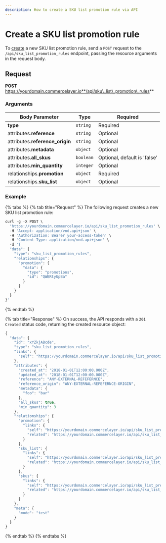 ```yaml
---
description: How to create a SKU list promotion rule via API
---
```


# Create a SKU list promotion rule

To [create](https://docs.commercelayer.io/developers/creating-resources) a new SKU list promotion rule, send a `POST` request to the `/api/sku_list_promotion_rules` endpoint, passing the resource arguments in the request body.

## Request

**POST** https://yourdomain.commercelayer.io**/api/sku\_list\_promotion\_rules**

### Arguments

| Body Parameter                   | Type      | Required                     |
| -------------------------------- | --------- | ---------------------------- |
| **type**                         | `string`  | Required                     |
| attributes.**reference**         | `string`  | Optional                     |
| attributes.**reference\_origin** | `string`  | Optional                     |
| attributes.**metadata**          | `object`  | Optional                     |
| attributes.**all\_skus**         | `boolean` | Optional, default is 'false' |
| attributes.**min\_quantity**     | `integer` | Optional                     |
| relationships.**promotion**      | `object`  | Required                     |
| relationships.**sku\_list**      | `object`  | Optional                     |

### Example

{% tabs %}
{% tab title="Request" %}
The following request creates a new SKU list promotion rule:

```javascript
curl -g -X POST \
  'https://yourdomain.commercelayer.io/api/sku_list_promotion_rules' \
  -H 'Accept: application/vnd.api+json' \
  -H 'Authorization: Bearer your-access-token' \
  -H 'Content-Type: application/vnd.api+json' \
  -d '{
  "data": {
    "type": "sku_list_promotion_rules",
    "relationships": {
      "promotion": {
        "data": {
          "type": "promotions",
          "id": "QWERtyUpBa"
        }
      }
    }
  }
}'
```
{% endtab %}

{% tab title="Response" %}
On success, the API responds with a `201 Created` status code, returning the created resource object:

```javascript
{
  "data": {
    "id": "xYZkjABcde",
    "type": "sku_list_promotion_rules",
    "links": {
      "self": "https://yourdomain.commercelayer.io/api/sku_list_promotion_rules/xYZkjABcde"
    },
    "attributes": {
      "created_at": "2018-01-01T12:00:00.000Z",
      "updated_at": "2018-01-01T12:00:00.000Z",
      "reference": "ANY-EXTERNAL-REFEFERNCE",
      "reference_origin": "ANY-EXTERNAL-REFEFERNCE-ORIGIN",
      "metadata": {
        "foo": "bar"
      },
      "all_skus": true,
      "min_quantity": 3
    },
    "relationships": {
      "promotion": {
        "links": {
          "self": "https://yourdomain.commercelayer.io/api/sku_list_promotion_rules/xYZkjABcde/relationships/promotion",
          "related": "https://yourdomain.commercelayer.io/api/sku_list_promotion_rules/xYZkjABcde/promotion"
        }
      },
      "sku_list": {
        "links": {
          "self": "https://yourdomain.commercelayer.io/api/sku_list_promotion_rules/xYZkjABcde/relationships/sku_list",
          "related": "https://yourdomain.commercelayer.io/api/sku_list_promotion_rules/xYZkjABcde/sku_list"
        }
      },
      "skus": {
        "links": {
          "self": "https://yourdomain.commercelayer.io/api/sku_list_promotion_rules/xYZkjABcde/relationships/skus",
          "related": "https://yourdomain.commercelayer.io/api/sku_list_promotion_rules/xYZkjABcde/skus"
        }
      }
    },
    "meta": {
      "mode": "test"
    }
  }
}
```
{% endtab %}
{% endtabs %}
